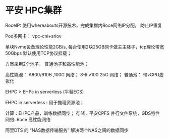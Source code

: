 # 平安 HPC集群

RoceIP: 使用whereabouts开源技术，完成集群内Roce网络IP分配， 防止IP重复

Pod多网卡： vpc-cni+sriov

单块Nvme设备理论性能2GB/s, 每台使用2块25GB网卡做主主胚子，tcp理论带宽50Gbps
默认使用TCP协议挂载； 

方案采用2个池子， 普通池子和高性能池； 


高性能池： A800/910B ,100G 网络； 8卡 v100 25G 网络；
普通池：  带vGPU虚拟化

EHPC > EHPc in serverless (平替ECS)

EHPC in serverless : 用于推理资源池；

计算：EHPC产品，训练数据同步；
存储：平安CPFS 并行文件系统，GDS特性
网络: Roce 高性能网络


阿里DTS 的 “NAS数据传输服务”  解决两个NAS之间的数据同步 
